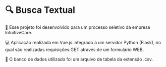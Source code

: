 # :mag: Busca Textual

 :office: Esse projeto foi desenvolvido para um processo seletivo da empresa IntuitiveCare.

 :computer: Aplicação realizada em Vue.js integrado a um servidor Python (Flask), no qual são realizadas requisições GET através de um formulário WEB. 

 :floppy_disk: O banco de dados utilizado foi um arquivo de tabela da extensão .csv.
